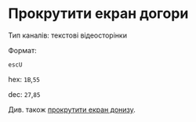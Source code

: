 # Прокрутити екран догори

Тип каналів: текстові відеосторінки

Формат: 

`escU`

hex: `1B`,`55`

dec: `27`,`85`

Див. також [прокрутити екран донизу](1b44-video-text.md).

